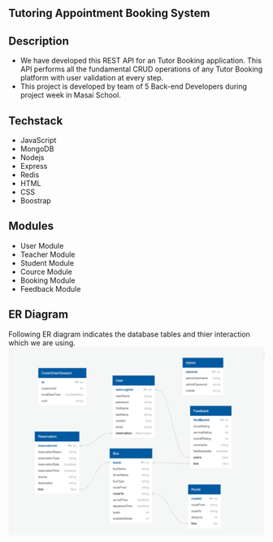 ## Tutoring Appointment Booking System


## Description


- We have developed this REST API for an Tutor Booking application. This API performs all the fundamental CRUD operations of any Tutor Booking platform with user validation at every step.
- This project is developed by team of 5 Back-end Developers during project week in Masai School.

## Techstack

- JavaScript
- MongoDB
- Nodejs
- Express
- Redis
- HTML
- CSS
- Boostrap

## Modules

- User Module
- Teacher Module
- Student Module
- Cource Module
- Booking Module
- Feedback Module

## ER Diagram
Following ER diagram indicates the database tables and thier interaction which we are using.
![Untitled Workspace](https://github.com/yendasivakumar/BusReservationSystem/blob/main/ER%20Diagram.png)




